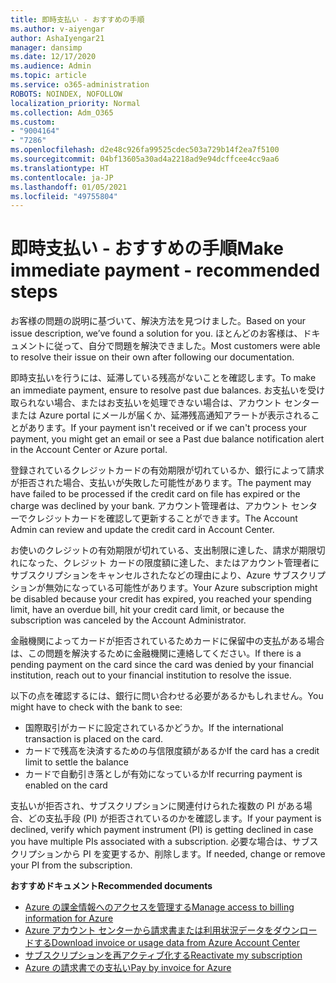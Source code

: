 ```yaml
---
title: 即時支払い - おすすめの手順
ms.author: v-aiyengar
author: AshaIyengar21
manager: dansimp
ms.date: 12/17/2020
ms.audience: Admin
ms.topic: article
ms.service: o365-administration
ROBOTS: NOINDEX, NOFOLLOW
localization_priority: Normal
ms.collection: Adm_O365
ms.custom:
- "9004164"
- "7286"
ms.openlocfilehash: d2e48c926fa99525cdec503a729b14f2ea7f5100
ms.sourcegitcommit: 04bf13605a30ad4a2218ad9e94dcffcee4cc9aa6
ms.translationtype: HT
ms.contentlocale: ja-JP
ms.lasthandoff: 01/05/2021
ms.locfileid: "49755804"
---
```

# <a name="make-immediate-payment---recommended-steps"></a><span data-ttu-id="bbcb2-102">即時支払い - おすすめの手順</span><span class="sxs-lookup"><span data-stu-id="bbcb2-102">Make immediate payment - recommended steps</span></span>

<span data-ttu-id="bbcb2-103">お客様の問題の説明に基づいて、解決方法を見つけました。</span><span class="sxs-lookup"><span data-stu-id="bbcb2-103">Based on your issue description, we’ve found a solution for you.</span></span> <span data-ttu-id="bbcb2-104">ほとんどのお客様は、ドキュメントに従って、自分で問題を解決できました。</span><span class="sxs-lookup"><span data-stu-id="bbcb2-104">Most customers were able to resolve their issue on their own after following our documentation.</span></span>

<span data-ttu-id="bbcb2-105">即時支払いを行うには、延滞している残高がないことを確認します。</span><span class="sxs-lookup"><span data-stu-id="bbcb2-105">To make an immediate payment, ensure to resolve past due balances.</span></span> <span data-ttu-id="bbcb2-106">お支払いを受け取られない場合、またはお支払いを処理できない場合は、アカウント センターまたは Azure portal にメールが届くか、延滞残高通知アラートが表示されることがあります。</span><span class="sxs-lookup"><span data-stu-id="bbcb2-106">If your payment isn't received or if we can't process your payment, you might get an email or see a Past due balance notification alert in the Account Center or Azure portal.</span></span> 

<span data-ttu-id="bbcb2-107">登録されているクレジットカードの有効期限が切れているか、銀行によって請求が拒否された場合、支払いが失敗した可能性があります。</span><span class="sxs-lookup"><span data-stu-id="bbcb2-107">The payment may have failed to be processed if the credit card on file has expired or the charge was declined by your bank.</span></span> <span data-ttu-id="bbcb2-108">アカウント管理者は、アカウント センターでクレジットカードを確認して更新することができます。</span><span class="sxs-lookup"><span data-stu-id="bbcb2-108">The Account Admin can review and update the credit card in Account Center.</span></span> 

<span data-ttu-id="bbcb2-109">お使いのクレジットの有効期限が切れている、支出制限に達した、請求が期限切れになった、クレジット カードの限度額に達した、またはアカウント管理者にサブスクリプションをキャンセルされたなどの理由により、Azure サブスクリプションが無効になっている可能性があります。</span><span class="sxs-lookup"><span data-stu-id="bbcb2-109">Your Azure subscription might be disabled because your credit has expired, you reached your spending limit, have an overdue bill, hit your credit card limit, or because the subscription was canceled by the Account Administrator.</span></span>  

<span data-ttu-id="bbcb2-110">金融機関によってカードが拒否されているためカードに保留中の支払がある場合は、この問題を解決するために金融機関に連絡してください。</span><span class="sxs-lookup"><span data-stu-id="bbcb2-110">If there is a pending payment on the card since the card was denied by your financial institution, reach out to your financial institution to resolve the issue.</span></span>  

<span data-ttu-id="bbcb2-111">以下の点を確認するには、銀行に問い合わせる必要があるかもしれません。</span><span class="sxs-lookup"><span data-stu-id="bbcb2-111">You might have to check with the bank to see:</span></span>

- <span data-ttu-id="bbcb2-112">国際取引がカードに設定されているかどうか。</span><span class="sxs-lookup"><span data-stu-id="bbcb2-112">If the international transaction is placed on the card.</span></span> 
- <span data-ttu-id="bbcb2-113">カードで残高を決済するための与信限度額があるか</span><span class="sxs-lookup"><span data-stu-id="bbcb2-113">If the card has a credit limit to settle the balance</span></span> 
- <span data-ttu-id="bbcb2-114">カードで自動引き落としが有効になっているか</span><span class="sxs-lookup"><span data-stu-id="bbcb2-114">If recurring payment is enabled on the card</span></span> 

<span data-ttu-id="bbcb2-115">支払いが拒否され、サブスクリプションに関連付けられた複数の PI がある場合、どの支払手段 (PI) が拒否されているのかを確認します。</span><span class="sxs-lookup"><span data-stu-id="bbcb2-115">If your payment is declined, verify which payment instrument (PI) is getting declined in case you have multiple PIs associated with a subscription.</span></span> <span data-ttu-id="bbcb2-116">必要な場合は、サブスクリプションから PI を変更するか、削除します。</span><span class="sxs-lookup"><span data-stu-id="bbcb2-116">If needed, change or remove your PI from the subscription.</span></span> 

<span data-ttu-id="bbcb2-117">**おすすめドキュメント**</span><span class="sxs-lookup"><span data-stu-id="bbcb2-117">**Recommended documents**</span></span> 

- [<span data-ttu-id="bbcb2-118">Azure の課金情報へのアクセスを管理する</span><span class="sxs-lookup"><span data-stu-id="bbcb2-118">Manage access to billing information for Azure</span></span>](https://docs.microsoft.com/azure/billing/billing-manage-access?WT.mc_id=Portal-Microsoft_Azure_Support)
- [<span data-ttu-id="bbcb2-119">Azure アカウント センターから請求書または利用状況データをダウンロードする</span><span class="sxs-lookup"><span data-stu-id="bbcb2-119">Download invoice or usage data from Azure Account Center</span></span>](https://docs.microsoft.com/azure/billing/billing-download-azure-invoice-daily-usage-date?WT.mc_id=Portal-Microsoft_Azure_Support)
- [<span data-ttu-id="bbcb2-120">サブスクリプションを再アクティブ化する</span><span class="sxs-lookup"><span data-stu-id="bbcb2-120">Reactivate my subscription</span></span>](https://docs.microsoft.com/azure/billing/billing-subscription-become-disable?WT.mc_id=Portal-Microsoft_Azure_Support)
- [<span data-ttu-id="bbcb2-121">Azure の請求書での支払い</span><span class="sxs-lookup"><span data-stu-id="bbcb2-121">Pay by invoice for Azure</span></span>](https://docs.microsoft.com/azure/cost-management-billing/manage/pay-by-invoice) 